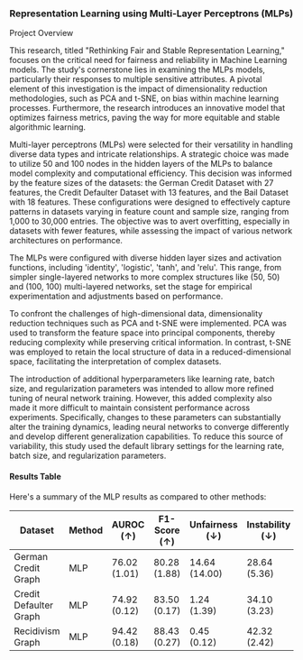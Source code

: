 ### Representation Learning using Multi-Layer Perceptrons (MLPs)

Project Overview

This research, titled "Rethinking Fair and Stable Representation Learning," focuses on the critical need for fairness and reliability in Machine Learning models. The study's cornerstone lies in examining the MLPs models, particularly their responses to multiple sensitive attributes. A pivotal element of this investigation is the impact of dimensionality reduction methodologies, such as PCA and t-SNE, on bias within machine learning processes. Furthermore, the research introduces an innovative model that optimizes fairness metrics, paving the way for more equitable and stable algorithmic learning.

Multi-layer perceptrons (MLPs) were selected for their versatility in handling diverse data types and intricate relationships. A strategic choice was made to utilize 50 and 100 nodes in the hidden layers of the MLPs to balance model complexity and computational efficiency. This decision was informed by the feature sizes of the datasets: the German Credit Dataset with 27 features, the Credit Defaulter Dataset with 13 features, and the Bail Dataset with 18 features. These configurations were designed to effectively capture patterns in datasets varying in feature count and sample size, ranging from 1,000 to 30,000 entries. The objective was to avert overfitting, especially in datasets with fewer features, while assessing the impact of various network architectures on performance.

The MLPs were configured with diverse hidden layer sizes and activation functions, including 'identity', 'logistic', 'tanh', and 'relu'. This range, from simpler single-layered networks to more complex structures like (50, 50) and (100, 100) multi-layered networks, set the stage for empirical experimentation and adjustments based on performance. 

To confront the challenges of high-dimensional data, dimensionality reduction techniques such as PCA and t-SNE were implemented. PCA was used to transform the feature space into principal components, thereby reducing complexity while preserving critical information. In contrast, t-SNE was employed to retain the local structure of data in a reduced-dimensional space, facilitating the interpretation of complex datasets.

The introduction of additional hyperparameters like learning rate, batch size, and regularization parameters was intended to allow more refined tuning of neural network training. However, this added complexity also made it more difficult to maintain consistent performance across experiments. Specifically, changes to these parameters can substantially alter the training dynamics, leading neural networks to converge differently and develop different generalization capabilities. To reduce this source of variability, this study used the default library settings for the learning rate, batch size, and regularization parameters.

#### Results Table

Here's a summary of the MLP results as compared to other methods:

| Dataset | Method | AUROC (↑) | F1-Score (↑) | Unfairness (↓) | Instability (↓) | ΔSP (↓) | ΔEO (↓) |
|---------|--------|-----------|--------------|----------------|-----------------|---------|---------|
| German Credit Graph | MLP | 76.02 (1.01) | 80.28 (1.88) | 14.64 (14.00) | 28.64 (5.36) | 28.49 (3.21) | 17.65 (2.95) |
| Credit Defaulter Graph | MLP | 74.92 (0.12) | 83.50 (0.17) | 1.24 (1.39) | 34.10 (3.23) | 15.78 (0.53) | 13.38 (0.75) |
| Recidivism Graph | MLP | 94.42 (0.18) | 88.43 (0.27) | 0.45 (0.12) | 42.32 (2.42) | 2.42 (0.28) | 3.57 (0.58) |
